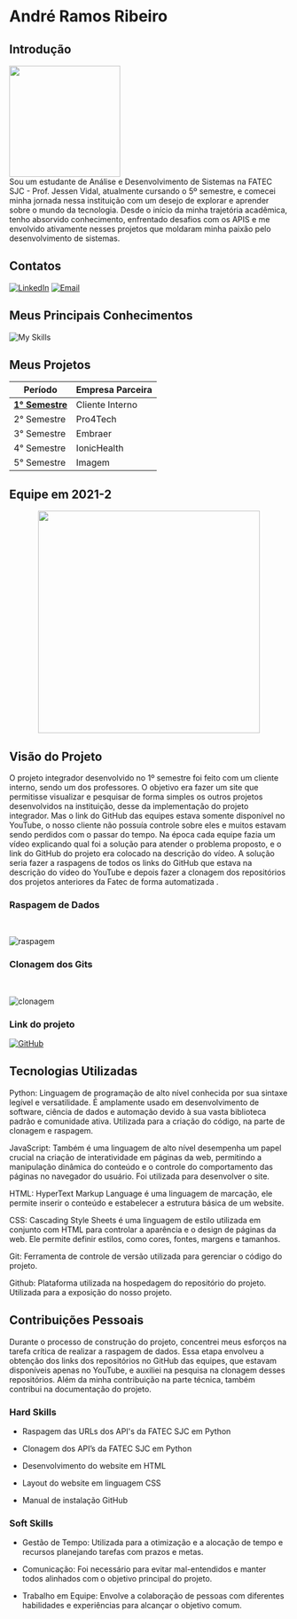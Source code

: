 # André Ramos Ribeiro

## Introdução


<div align="left">
<img src="https://github.com/New-Tomorrow/TG-I/assets/89146258/c4b33c18-baea-4a21-8a5e-bdc0ffc3586a" width="200px" />
</div>



<div>
   <img align="left">
   Sou um estudante de Análise e Desenvolvimento de Sistemas na FATEC SJC - Prof. Jessen Vidal, atualmente cursando o 5º semestre, e comecei minha jornada nessa instituição com um desejo de explorar e aprender sobre o mundo da tecnologia. Desde o início da minha trajetória acadêmica, tenho absorvido conhecimento, enfrentado desafios com os APIS e me envolvido ativamente nesses projetos que moldaram minha paixão pelo desenvolvimento de sistemas.  
</div>


## Contatos

[![LinkedIn](https://img.shields.io/badge/LinkedIn-0077B5?style=for-the-badge&logo=linkedin&logoColor=white)](https://www.linkedin.com/in/andre-ramos-ribeiro-320621226/)   [![Email](https://img.shields.io/badge/Gmail-D14836?style=for-the-badge&logo=gmail&logoColor=white)](https://mail.google.com/mail/u/0/#sent?compose=CllgCJlFmSNcXWmMzwLLCjRbVCrnVFRHNNmhDMhrqvBnDfJJKXnClmnbJnjrCLdFxkVSJXxXWnV)


## Meus Principais Conhecimentos

![My Skills](https://skillicons.dev/icons?i=ts,js,nodejs,mysql,postgres,html,css,react,github,dark)


## Meus Projetos

|Período	|Empresa Parceira|
| ----------------- | ----------------- |
| <a href="">**1° Semestre**|	Cliente Interno|
|2° Semestre	|	Pro4Tech|
|3° Semestre	|	Embraer|
|4° Semestre	|	IonicHealth|
|5° Semestre	|	Imagem|

## Equipe em 2021-2  
<div align="center">
<img src="https://github.com/New-Tomorrow/TG-I/assets/89146258/624b1790-2a8d-4c5c-b12f-24ed25dafcdc" width="400px" />
</div>

## Visão do Projeto 

O projeto integrador desenvolvido no 1º semestre foi feito com um cliente interno, sendo um dos professores. O objetivo era fazer um site que permitisse visualizar e pesquisar de forma simples os outros projetos desenvolvidos na instituição, desse da implementação do projeto integrador. Mas o link do GitHub das equipes estava somente disponível no YouTube, o nosso cliente não possuía controle sobre eles e muitos estavam sendo perdidos com o passar do tempo. 
Na época cada equipe fazia um vídeo explicando qual foi a solução para atender o problema proposto, e o link do GitHub do projeto era colocado na descrição do vídeo. A solução seria fazer a raspagens de todos os links do GitHub que estava na descrição do vídeo do YouTube e depois fazer a clonagem dos repositórios dos projetos anteriores da Fatec de forma automatizada .

### Raspagem de Dados
</br>

![raspagem](https://user-images.githubusercontent.com/89141910/136674359-41875f57-c704-4cb6-819c-11c52b2e17fc.gif)
</br>

### Clonagem dos Gits
</br>

![clonagem](https://user-images.githubusercontent.com/89141910/136674362-4b9ca8d4-1c9b-47e6-a57f-b3e27b7a93b6.gif)
</br>


### Link do projeto
[![GitHub](https://img.shields.io/badge/GitHub-100000?style=for-the-badge&logo=github&logoColor=white)](https://github.com/Grupo-4-Fatech/API-1Semestre)


## Tecnologias Utilizadas

Python: Linguagem de programação de alto nível conhecida por sua sintaxe legível e versatilidade. É amplamente usado em desenvolvimento de software, ciência de dados e automação devido à sua vasta biblioteca padrão e comunidade ativa. Utilizada para a criação do código, na parte de clonagem e raspagem.

JavaScript: Também é uma linguagem de alto nível desempenha um papel crucial na criação de interatividade em páginas da web, permitindo a manipulação dinâmica do conteúdo e o controle do comportamento das páginas no navegador do usuário. Foi utilizada para desenvolver o site.

HTML: HyperText Markup Language é uma linguagem de marcação, ele permite inserir o conteúdo e estabelecer a estrutura básica de um website. 

CSS: Cascading Style Sheets é uma linguagem de estilo utilizada em conjunto com HTML para controlar a aparência e o design de páginas da web. Ele permite definir estilos, como cores, fontes, margens e tamanhos.

Git: Ferramenta de controle de versão utilizada para gerenciar o código do projeto.

Github: Plataforma utilizada na hospedagem do repositório do projeto. Utilizada para a exposição do nosso projeto.

## Contribuições Pessoais

Durante o processo de construção do projeto, concentrei meus esforços na tarefa crítica de realizar a raspagem de dados. Essa etapa envolveu a obtenção dos links dos repositórios no GitHub das equipes, que estavam disponíveis apenas no YouTube, e auxiliei na pesquisa na clonagem desses repositórios. Além da minha contribuição na parte técnica, também contribui na documentação do projeto. 


### Hard Skills

- Raspagem das URLs dos  API's da FATEC SJC  em Python
  
- Clonagem dos API’s da FATEC SJC em Python
  
- Desenvolvimento do website em HTML
  
- Layout do website em linguagem CSS
  
- Manual de instalação GitHub

### Soft Skills

- Gestão de Tempo: Utilizada para a otimização e a alocação de tempo e recursos planejando tarefas com prazos e metas.

- Comunicação: Foi necessário para evitar mal-entendidos e manter todos alinhados com o objetivo principal do projeto.

- Trabalho em Equipe: Envolve a colaboração de pessoas com diferentes habilidades e experiências para alcançar o objetivo comum.
